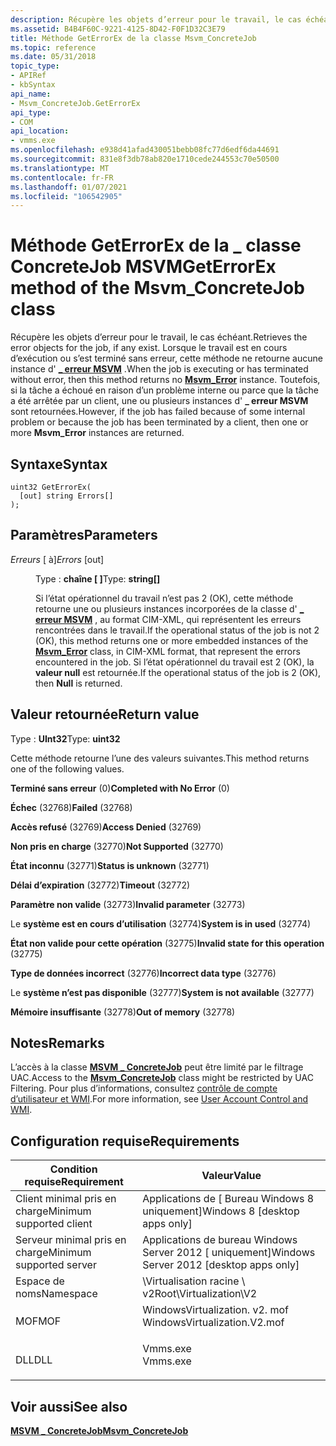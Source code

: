 ```yaml
---
description: Récupère les objets d’erreur pour le travail, le cas échéant.
ms.assetid: B4B4F60C-9221-4125-8D42-F0F1D32C3E79
title: Méthode GetErrorEx de la classe Msvm_ConcreteJob
ms.topic: reference
ms.date: 05/31/2018
topic_type:
- APIRef
- kbSyntax
api_name:
- Msvm_ConcreteJob.GetErrorEx
api_type:
- COM
api_location:
- vmms.exe
ms.openlocfilehash: e938d41afad430051bebb08fc77d6edf6da44691
ms.sourcegitcommit: 831e8f3db78ab820e1710cede244553c70e50500
ms.translationtype: MT
ms.contentlocale: fr-FR
ms.lasthandoff: 01/07/2021
ms.locfileid: "106542905"
---
```

# <a name="geterrorex-method-of-the-msvm_concretejob-class"></a><span data-ttu-id="adb20-103">Méthode GetErrorEx de la \_ classe ConcreteJob MSVM</span><span class="sxs-lookup"><span data-stu-id="adb20-103">GetErrorEx method of the Msvm\_ConcreteJob class</span></span>

<span data-ttu-id="adb20-104">Récupère les objets d’erreur pour le travail, le cas échéant.</span><span class="sxs-lookup"><span data-stu-id="adb20-104">Retrieves the error objects for the job, if any exist.</span></span> <span data-ttu-id="adb20-105">Lorsque le travail est en cours d’exécution ou s’est terminé sans erreur, cette méthode ne retourne aucune instance d' [**\_ erreur MSVM**](msvm-error.md) .</span><span class="sxs-lookup"><span data-stu-id="adb20-105">When the job is executing or has terminated without error, then this method returns no [**Msvm\_Error**](msvm-error.md) instance.</span></span> <span data-ttu-id="adb20-106">Toutefois, si la tâche a échoué en raison d’un problème interne ou parce que la tâche a été arrêtée par un client, une ou plusieurs instances d' **\_ erreur MSVM** sont retournées.</span><span class="sxs-lookup"><span data-stu-id="adb20-106">However, if the job has failed because of some internal problem or because the job has been terminated by a client, then one or more **Msvm\_Error** instances are returned.</span></span>

## <a name="syntax"></a><span data-ttu-id="adb20-107">Syntaxe</span><span class="sxs-lookup"><span data-stu-id="adb20-107">Syntax</span></span>


```mof
uint32 GetErrorEx(
  [out] string Errors[]
);
```



## <a name="parameters"></a><span data-ttu-id="adb20-108">Paramètres</span><span class="sxs-lookup"><span data-stu-id="adb20-108">Parameters</span></span>

<dl> <dt>

<span data-ttu-id="adb20-109">*Erreurs* \[ à\]</span><span class="sxs-lookup"><span data-stu-id="adb20-109">*Errors* \[out\]</span></span>
</dt> <dd>

<span data-ttu-id="adb20-110">Type : **chaîne \[ \]**</span><span class="sxs-lookup"><span data-stu-id="adb20-110">Type: **string\[\]**</span></span>

<span data-ttu-id="adb20-111">Si l’état opérationnel du travail n’est pas 2 (OK), cette méthode retourne une ou plusieurs instances incorporées de la classe d' [**\_ erreur MSVM**](msvm-error.md) , au format CIM-XML, qui représentent les erreurs rencontrées dans le travail.</span><span class="sxs-lookup"><span data-stu-id="adb20-111">If the operational status of the job is not 2 (OK), this method returns one or more embedded instances of the [**Msvm\_Error**](msvm-error.md) class, in CIM-XML format, that represent the errors encountered in the job.</span></span> <span data-ttu-id="adb20-112">Si l’état opérationnel du travail est 2 (OK), la **valeur null** est retournée.</span><span class="sxs-lookup"><span data-stu-id="adb20-112">If the operational status of the job is 2 (OK), then **Null** is returned.</span></span>

</dd> </dl>

## <a name="return-value"></a><span data-ttu-id="adb20-113">Valeur retournée</span><span class="sxs-lookup"><span data-stu-id="adb20-113">Return value</span></span>

<span data-ttu-id="adb20-114">Type : **UInt32**</span><span class="sxs-lookup"><span data-stu-id="adb20-114">Type: **uint32**</span></span>

<span data-ttu-id="adb20-115">Cette méthode retourne l’une des valeurs suivantes.</span><span class="sxs-lookup"><span data-stu-id="adb20-115">This method returns one of the following values.</span></span>

<dl> <dt>

<span data-ttu-id="adb20-116">**Terminé sans erreur** (0)</span><span class="sxs-lookup"><span data-stu-id="adb20-116">**Completed with No Error** (0)</span></span>
</dt> <dt>

<span data-ttu-id="adb20-117">**Échec** (32768)</span><span class="sxs-lookup"><span data-stu-id="adb20-117">**Failed** (32768)</span></span>
</dt> <dt>

<span data-ttu-id="adb20-118">**Accès refusé** (32769)</span><span class="sxs-lookup"><span data-stu-id="adb20-118">**Access Denied** (32769)</span></span>
</dt> <dt>

<span data-ttu-id="adb20-119">**Non pris en charge** (32770)</span><span class="sxs-lookup"><span data-stu-id="adb20-119">**Not Supported** (32770)</span></span>
</dt> <dt>

<span data-ttu-id="adb20-120">**État inconnu** (32771)</span><span class="sxs-lookup"><span data-stu-id="adb20-120">**Status is unknown** (32771)</span></span>
</dt> <dt>

<span data-ttu-id="adb20-121">**Délai d’expiration** (32772)</span><span class="sxs-lookup"><span data-stu-id="adb20-121">**Timeout** (32772)</span></span>
</dt> <dt>

<span data-ttu-id="adb20-122">**Paramètre non valide** (32773)</span><span class="sxs-lookup"><span data-stu-id="adb20-122">**Invalid parameter** (32773)</span></span>
</dt> <dt>

<span data-ttu-id="adb20-123">Le **système est en cours d’utilisation** (32774)</span><span class="sxs-lookup"><span data-stu-id="adb20-123">**System is in used** (32774)</span></span>
</dt> <dt>

<span data-ttu-id="adb20-124">**État non valide pour cette opération** (32775)</span><span class="sxs-lookup"><span data-stu-id="adb20-124">**Invalid state for this operation** (32775)</span></span>
</dt> <dt>

<span data-ttu-id="adb20-125">**Type de données incorrect** (32776)</span><span class="sxs-lookup"><span data-stu-id="adb20-125">**Incorrect data type** (32776)</span></span>
</dt> <dt>

<span data-ttu-id="adb20-126">Le **système n’est pas disponible** (32777)</span><span class="sxs-lookup"><span data-stu-id="adb20-126">**System is not available** (32777)</span></span>
</dt> <dt>

<span data-ttu-id="adb20-127">**Mémoire insuffisante** (32778)</span><span class="sxs-lookup"><span data-stu-id="adb20-127">**Out of memory** (32778)</span></span>
</dt> </dl>

## <a name="remarks"></a><span data-ttu-id="adb20-128">Notes</span><span class="sxs-lookup"><span data-stu-id="adb20-128">Remarks</span></span>

<span data-ttu-id="adb20-129">L’accès à la classe [**MSVM \_ ConcreteJob**](msvm-concretejob.md) peut être limité par le filtrage UAC.</span><span class="sxs-lookup"><span data-stu-id="adb20-129">Access to the [**Msvm\_ConcreteJob**](msvm-concretejob.md) class might be restricted by UAC Filtering.</span></span> <span data-ttu-id="adb20-130">Pour plus d’informations, consultez [contrôle de compte d’utilisateur et WMI](/windows/desktop/WmiSdk/user-account-control-and-wmi).</span><span class="sxs-lookup"><span data-stu-id="adb20-130">For more information, see [User Account Control and WMI](/windows/desktop/WmiSdk/user-account-control-and-wmi).</span></span>

## <a name="requirements"></a><span data-ttu-id="adb20-131">Configuration requise</span><span class="sxs-lookup"><span data-stu-id="adb20-131">Requirements</span></span>



| <span data-ttu-id="adb20-132">Condition requise</span><span class="sxs-lookup"><span data-stu-id="adb20-132">Requirement</span></span> | <span data-ttu-id="adb20-133">Valeur</span><span class="sxs-lookup"><span data-stu-id="adb20-133">Value</span></span> |
|-------------------------------------|---------------------------------------------------------------------------------------------------------|
| <span data-ttu-id="adb20-134">Client minimal pris en charge</span><span class="sxs-lookup"><span data-stu-id="adb20-134">Minimum supported client</span></span><br/> | <span data-ttu-id="adb20-135">Applications de \[ Bureau Windows 8 uniquement\]</span><span class="sxs-lookup"><span data-stu-id="adb20-135">Windows 8 \[desktop apps only\]</span></span><br/>                                                              |
| <span data-ttu-id="adb20-136">Serveur minimal pris en charge</span><span class="sxs-lookup"><span data-stu-id="adb20-136">Minimum supported server</span></span><br/> | <span data-ttu-id="adb20-137">Applications de bureau Windows Server 2012 \[ uniquement\]</span><span class="sxs-lookup"><span data-stu-id="adb20-137">Windows Server 2012 \[desktop apps only\]</span></span><br/>                                                    |
| <span data-ttu-id="adb20-138">Espace de noms</span><span class="sxs-lookup"><span data-stu-id="adb20-138">Namespace</span></span><br/>                | <span data-ttu-id="adb20-139">\\Virtualisation racine \\ v2</span><span class="sxs-lookup"><span data-stu-id="adb20-139">Root\\Virtualization\\V2</span></span><br/>                                                                     |
| <span data-ttu-id="adb20-140">MOF</span><span class="sxs-lookup"><span data-stu-id="adb20-140">MOF</span></span><br/>                      | <dl> <span data-ttu-id="adb20-141"><dt>WindowsVirtualization. v2. mof</dt></span><span class="sxs-lookup"><span data-stu-id="adb20-141"><dt>WindowsVirtualization.V2.mof</dt></span></span> </dl> |
| <span data-ttu-id="adb20-142">DLL</span><span class="sxs-lookup"><span data-stu-id="adb20-142">DLL</span></span><br/>                      | <dl> <span data-ttu-id="adb20-143"><dt>Vmms.exe</dt></span><span class="sxs-lookup"><span data-stu-id="adb20-143"><dt>Vmms.exe</dt></span></span> </dl>                     |



## <a name="see-also"></a><span data-ttu-id="adb20-144">Voir aussi</span><span class="sxs-lookup"><span data-stu-id="adb20-144">See also</span></span>

<dl> <dt>

[<span data-ttu-id="adb20-145">**MSVM \_ ConcreteJob**</span><span class="sxs-lookup"><span data-stu-id="adb20-145">**Msvm\_ConcreteJob**</span></span>](msvm-concretejob.md)
</dt> </dl>

 

